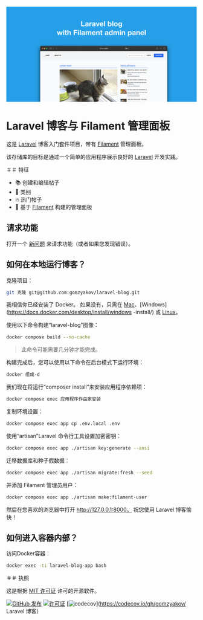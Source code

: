 ![带有 Filament 管理面板的 Laravel 博客](../docs/social-preview-en.png)

# Laravel 博客与 Filament 管理面板

这是 [Laravel](https://laravel.com) 博客入门套件项目，带有 [Filament](https://filamentphp.com) 管理面板。

该存储库的目标是通过一个简单的应用程序展示良好的 [Laravel](https://laravel.com) 开发实践。

＃＃ 特征

- 📚 创建和编辑帖子
- 🥑 类别
- :fire: 热门帖子
- :hatched_chick: 基于 [Filament](https://filamentphp.com) 构建的管理面板

## 请求功能

打开一个 [新问题](https://github.com/gomzyakov/laravel-blog/issues/new) 来请求功能（或者如果您发现错误）。

## 如何在本地运行博客？

克隆项目：

````bash
git 克隆 git@github.com:gomzyakov/laravel-blog.git
````

我相信你已经安装了 Docker。 如果没有，只需在 [Mac](https://docs.docker.com/desktop/install/mac-install/)、[Windows](https://docs.docker.com/desktop/install/windows -install/) 或 [Linux](https://docs.docker.com/desktop/install/linux-install/)。

使用以下命令构建“laravel-blog”图像：

````bash
docker compose build --no-cache
````

>此命令可能需要几分钟才能完成。

构建完成后，您可以使用以下命令在后台模式下运行环境：

````bash
docker 组成-d
````

我们现在将运行“composer install”来安装应用程序依赖项：

````bash
docker compose exec 应用程序作曲家安装
````

复制环境设置：

````bash
docker compose exec app cp .env.local .env
````

使用“artisan”Laravel 命令行工具设置加密密钥：

````bash
docker compose exec app ./artisan key:generate --ansi
````

迁移数据库和种子假数据：

````bash
docker compose exec app ./artisan migrate:fresh --seed
````

并添加 Filament 管理员用户：

````bash
docker compose exec app ./artisan make:filament-user
````

然后在您喜欢的浏览器中打开 http://127.0.0.1:8000。 祝您使用 Laravel 博客愉快！

## 如何进入容器内部？

访问Docker容器：

````bash
docker exec -ti laravel-blog-app bash
````

＃＃ 执照

这是根据 [MIT 许可证](https://github.com/gomzyakov/php-code-style/blob/main/LICENSE) 许可的开源软件。


[![GitHub 发布](https://img.shields.io/github/release/gomzyakov/laravel-blog.svg)](https://github.com/gomzyakov/laravel-blog/releases/latest)
[![许可证](https://img.shields.io/badge/License-MIT-green.svg)](https://github.com/gomzyakov/laravel-blog/blob/development/LICENSE)
[![codecov](https://codecov.io/gh/gomzyakov/laravel-blog/branch/main/graph/badge.svg?token=4CYTVMVUYV)](https://codecov.io/gh/gomzyakov/ Laravel 博客）